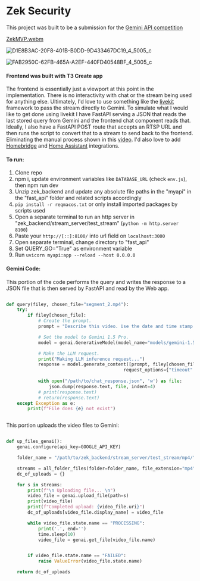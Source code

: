# Zek Security

This project was built to be a submission for the [Gemini API competition](https://ai.google.dev/competition)

[ZekMVP.webm](https://github.com/user-attachments/assets/2de40ae8-83c3-472a-a56c-dff1bf744df3)


![D1E8B3AC-20F8-401B-B0DD-9D433467DC19_4_5005_c](https://github.com/user-attachments/assets/e2b29fa2-941e-4762-9f04-85546685c7eb)


![FAB2950C-62FB-465A-A2EF-440FD40548BF_4_5005_c](https://github.com/user-attachments/assets/d1418b6b-e332-41a9-9978-bfce6c453ce0)

#### Frontend was built with T3 Create app

The frontend is essentially just a viewport at this point in the implementation. There is no interactivity with chat or the stream being used for anything else. Ultimately, I'd love to use something like the 
[livekit](https://kitt.livekit.io/) framework to pass the stream directly to Gemini. To simulate what I would like to get done using livekit I have FastAPI serving a JSON that reads the last stored query from Gemini and the frontend chat component reads that. Ideally, I also have a FastAPI POST route that accepts an RTSP URL and then runs the script to convert that to a stream to send back to the frontend. Eliminating the manual process shown in this [video](https://youtu.be/tGvqoIT4iPE). I'd also love to add [Homebridge](https://homebridge.io/) and [Home Assistant](https://www.home-assistant.io/) integrations.

#### To run:

1. Clone repo
2. npm i, update environment variables like `DATABASE_URL` (check `env.js`), then npm run dev
3. Unzip zek_backend and update any absolute file paths in the "myapi" in the "fast_api" folder and related scripts accordingly
4. `pip install -r reqmacos.txt` or only install imported packages by scripts used
5. Open a separate terminal to run an http server in "zek_backend/stream_server/test_stream" (`python -m http.server 8100`)
6. Paste your `http://[::]:8100/` into url field on `localhost:3000`
7. Open separate terminal, change directory to "fast_api"
8. Set QUERY_GO="True" as environment variable
9. Run `uvicorn myapi:app --reload --host 0.0.0.0`



#### Gemini Code: 
This portion of the code performs the query and writes the response to a JSON file that is then served by FastAPI and read by the Web app.
``` python

def query(filey, chosen_file="segment_2.mp4"):
    try:
        if filey[chosen_file]:
            # Create the prompt.
            prompt = "Describe this video. Use the date and time stamp as for bullet points"

            # Set the model to Gemini 1.5 Pro.
            model = genai.GenerativeModel(model_name="models/gemini-1.5-pro-latest")

            # Make the LLM request.
            print("Making LLM inference request...")
            response = model.generate_content([prompt, filey[chosen_file]],
                                            request_options={"timeout": 600})
            
            with open("/path/to/chat_response.json", 'w') as file:
                json.dump(response.text, file, indent=4)
            # print(response.text)
            # return(response.text)
    except Exception as e:
        print(f"File does {e} not exist")



```

This portion uploads the video files to Gemini:

```Python

def up_files_genai():
    genai.configure(api_key=GOOGLE_API_KEY)

    folder_name = "/path/to/zek_backend/stream_server/test_stream/mp4/"

    streams = all_folder_files(folder=folder_name, file_extension="mp4")
    dc_of_uploads = {}

    for s in streams:
        print(f"\n Uploading file... \n")
        video_file = genai.upload_file(path=s)
        print(video_file)
        print(f"Completed upload: {video_file.uri}")
        dc_of_uploads[video_file.display_name] = video_file

        while video_file.state.name == "PROCESSING":
            print('.', end='')
            time.sleep(10)
            video_file = genai.get_file(video_file.name)


        if video_file.state.name == "FAILED":
            raise ValueError(video_file.state.name)

    return dc_of_uploads


```




